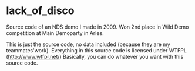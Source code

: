 # lack_of_disco
Source code of an NDS demo I made in 2009. Won 2nd place in Wild Demo competition at Main Demoparty in Arles.

This is just the source code, no data included (because they are my teammates'work).
Everything in this source code is licensed under WTFPL (http://www.wtfpl.net/)
Basically, you can do whatever you want with this source code.
